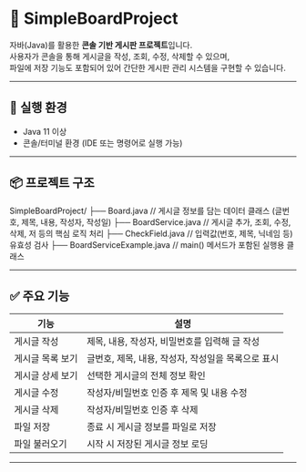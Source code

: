# 📝 SimpleBoardProject

자바(Java)를 활용한 **콘솔 기반 게시판 프로젝트**입니다.  
사용자가 콘솔을 통해 게시글을 작성, 조회, 수정, 삭제할 수 있으며,  
파일에 저장 기능도 포함되어 있어 간단한 게시판 관리 시스템을 구현할 수 있습니다.

---

## 🚀 실행 환경

- Java 11 이상
- 콘솔/터미널 환경 (IDE 또는 명령어로 실행 가능)

---

## 📦 프로젝트 구조
SimpleBoardProject/
├── Board.java // 게시글 정보를 담는 데이터 클래스 (글번호, 제목, 내용, 작성자, 작성일)
├── BoardService.java // 게시글 추가, 조회, 수정, 삭제, 저 등의 핵심 로직 처리
├── CheckField.java // 입력값(번호, 제목, 닉네임 등) 유효성 검사
├── BoardServiceExample.java // main() 메서드가 포함된 실행용 클래스

---

## ✅ 주요 기능

| 기능             | 설명 |
|------------------|------|
| 게시글 작성      | 제목, 내용, 작성자, 비밀번호를 입력해 글 작성 |
| 게시글 목록 보기 | 글번호, 제목, 내용, 작성자, 작성일을 목록으로 표시 |
| 게시글 상세 보기 | 선택한 게시글의 전체 정보 확인 |
| 게시글 수정      | 작성자/비밀번호 인증 후 제목 및 내용 수정 |
| 게시글 삭제      | 작성자/비밀번호 인증 후 삭제 |
| 파일 저장        | 종료 시 게시글 정보를 파일로 저장 |
| 파일 불러오기    | 시작 시 저장된 게시글 정보 로딩 |

---

